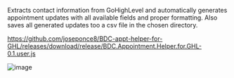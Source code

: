 Extracts contact information from GoHighLevel and automatically generates appointment updates with all available fields and proper formatting. Also saves all generated updates too a csv file in the chosen directory.

https://github.com/joseponce8/BDC-appt-helper-for-GHL/releases/download/release/BDC.Appointment.Helper.for.GHL-0.1.user.js

![image](https://github.com/user-attachments/assets/4a5e2675-78e3-406c-b763-a84347f7ccff)
